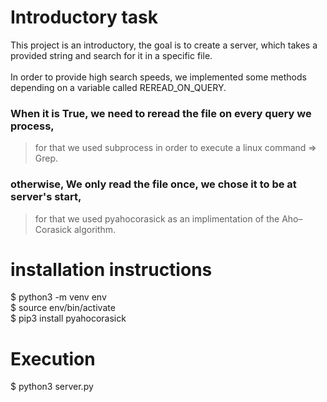 # Introductory task

This project is an introductory, the goal is to create a server, which takes a provided string and search for it in a specific file.<br />
<br />
In order to provide high search speeds, we implemented some methods depending on a variable called REREAD_ON_QUERY.<br />
### When it is True, we need to reread the file on every query we process, <br />
> for that we used subprocess in order to execute a linux command => Grep.<br />
### otherwise, We only read the file once, we chose it to be at server's start, <br />
> for that we used pyahocorasick as an implimentation of the Aho–Corasick algorithm.<br />

# installation instructions

  $ python3 -m venv env<br />
  $ source env/bin/activate<br />
  $ pip3 install pyahocorasick<br />

# Execution

  $ python3 server.py
